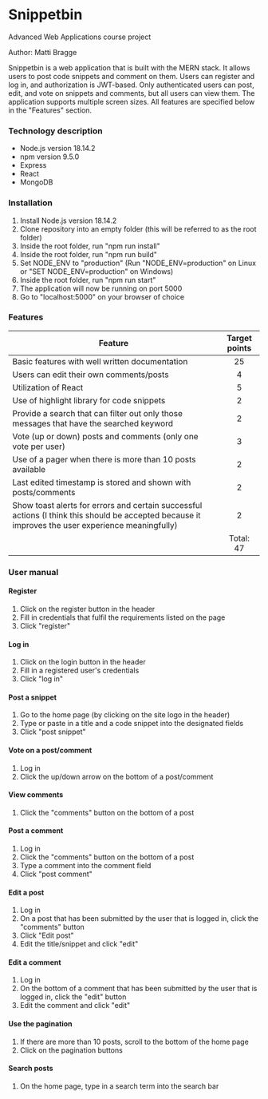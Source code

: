 # Snippetbin
Advanced Web Applications course project 

Author: Matti Bragge

Snippetbin is a web application that is built with the MERN stack. It allows users to post code snippets and comment on them. Users can register and log in, and authorization is JWT-based. Only authenticated users can post, edit, and vote on snippets and comments, but all users can view them. The application supports multiple screen sizes. All features are specified below in the "Features" section.

### Technology description
- Node.js version 18.14.2
- npm version 9.5.0
- Express
- React
- MongoDB

### Installation
1. Install Node.js version 18.14.2
1. Clone repository into an empty folder (this will be referred to as the root folder)
1. Inside the root folder, run "npm run install"
1. Inside the root folder, run "npm run build"
1. Set NODE_ENV to "production" (Run "NODE_ENV=production" on Linux or "SET NODE_ENV=production" on Windows)
1. Inside the root folder, run "npm run start"
1. The application will now be running on port 5000
1. Go to "localhost:5000" on your browser of choice

### Features
| Feature  | Target points |
| ------------- |:-------------:|
| Basic features with well written documentation     | 25     |
| Users can edit their own comments/posts     | 4     |
| Utilization of React      | 5     |
| Use of highlight library for code snippets      | 2     |
| Provide a search that can filter out only those messages that have the searched keyword      | 2     |
| Vote (up or down) posts and comments (only one vote per user)      | 3     |
| Use of a pager when there is more than 10 posts available     | 2     |
| Last edited timestamp is stored and shown with posts/comments     | 2     |
| Show toast alerts for errors and certain successful actions (I think this should be accepted because it improves the user experience meaningfully)     | 2     |
|      | Total: 47     |

### User manual

#### Register
1. Click on the register button in the header
1. Fill in credentials that fulfil the requirements listed on the page
1. Click "register"

#### Log in
1. Click on the login button in the header
1. Fill in a registered user's credentials
1. Click "log in"

#### Post a snippet
1. Go to the home page (by clicking on the site logo in the header)
1. Type or paste in a title and a code snippet into the designated fields
1. Click "post snippet"

#### Vote on a post/comment
1. Log in
1. Click the up/down arrow on the bottom of a post/comment

#### View comments
1. Click the "comments" button on the bottom of a post

#### Post a comment
1. Log in
1. Click the "comments" button on the bottom of a post
1. Type a comment into the comment field
1. Click "post comment"

#### Edit a post
1. Log in
1. On a post that has been submitted by the user that is logged in, click the "comments" button
1. Click "Edit post"
1. Edit the title/snippet and click "edit"

#### Edit a comment
1. Log in
1. On the bottom of a comment that has been submitted by the user that is logged in, click the "edit" button
1. Edit the comment and click "edit"

#### Use the pagination
1. If there are more than 10 posts, scroll to the bottom of the home page
1. Click on the pagination buttons

#### Search posts
1. On the home page, type in a search term into the search bar
